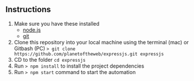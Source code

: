 ## Instructions

1. Make sure you have these installed
	- [node.js](http://nodejs.org/)
	- [git](http://git-scm.com/)
2. Clone this repository into your local machine using the terminal (mac) or Gitbash (PC) `> git clone https://github.com/planetoftheweb/expressjs.git expressjs`
3. CD to the folder `cd expressjs`
4. Run `> npm install` to install the project dependencies
5. Run `> npm start` command to start the automation
